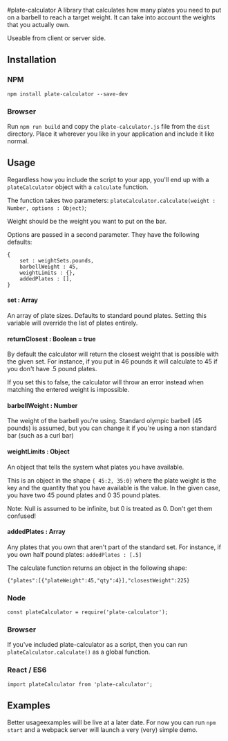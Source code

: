 #plate-calculator
A library that calculates how many plates you need to put on a barbell to reach a target weight. It can take into 
account the weights that you actually own.

Useable from client or server side.

## Installation

### NPM
`npm install plate-calculator --save-dev`
### Browser
Run `npm run build` and copy the `plate-calculator.js` file from the `dist` directory. Place it wherever you like in 
your application and include it like normal.

## Usage
Regardless how you include the script to your app, you'll end up with a `plateCalculator` object with a 
`calculate` function.

The function takes two parameters:
`plateCalculator.calculate(weight : Number, options : Object)`;

Weight should be the weight you want to put on the bar.

Options are passed in a second parameter. They have the following defaults:
```
{
	set : weightSets.pounds,
	barbellWeight : 45,
	weightLimits : {},
	addedPlates : [],
}

```
#### set : Array
An array of plate sizes. Defaults to standard pound plates. Setting this variable will override the list of plates 
entirely.

#### returnClosest : Boolean = true
By default the calculator will return the closest weight that is possible with the given set. For instance, if you 
put in 46 pounds it will calculate to 45 if you don't have .5 pound plates.

If you set this to false, the calculator will throw an error instead when matching the entered weight is impossible.
#### barbellWeight : Number
The weight of the barbell you're using. Standard olympic barbell (45 pounds) is assumed, but you can change it if 
you're using a non standard bar (such as a curl bar)
#### weightLimits : Object
An object that tells the system what plates you have available.

This is an object in the shape `{ 45:2, 35:0}` where the plate weight is the key and the quantity that 
you have available is the value. In the given case, you have two 45 pound plates and 0 35 pound plates.

Note: Null is assumed to be infinite, but 0 is treated as 0. Don't get them confused!
#### addedPlates : Array
Any plates that you own that aren't part of the standard set. For instance, if you own half pound plates:
`addedPlates : [.5]`

The calculate function returns an object in the following shape:
```
{"plates":[{"plateWeight":45,"qty":4}],"closestWeight":225}

```

### Node
`const plateCalculator = require('plate-calculator');`
### Browser
If you've included plate-calculator as a script, then you can run `plateCalculator.calculate()` as a global function.
### React / ES6
`import plateCalculator from 'plate-calculator';`

## Examples
Better usageexamples will be live at a later date. For now you can run `npm start` and a webpack server will launch a 
very (very)
 simple demo.
